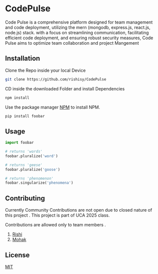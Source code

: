 # CodePulse
Code Pulse is a comprehensive platform designed for team management and code deployment, utilizing the mern (mongodb, express.js, react.js, node.js) stack. with a focus on streamlining communication, facilitating efficient code deployment, and ensuring robust security measures, Code Pulse aims to optimize team collaboration and project Mangement


## Installation

Clone the Repo inside your local Device

```bash
git clone https://github.com/rishisy/CodePulse
```

CD inside the downloaded Folder and install Dependencies

```bash
npm install

```






Use the package manager [NPM](https://www.npmjs.com/) to install NPM.

```bash
pip install foobar
```

## Usage

```python
import foobar

# returns 'words'
foobar.pluralize('word')

# returns 'geese'
foobar.pluralize('goose')

# returns 'phenomenon'
foobar.singularize('phenomena')
```

## Contributing

Currently Community Contributions are not open due to closed nature of this project . This project is part of UCA 2025 class.

Contributions are allowed only to team members . 

1. [Rishi](https://www.github.com/rishi)
2. [Mohak](https://github.com/mohak1763)

## License

[MIT](https://choosealicense.com/licenses/mit/)
